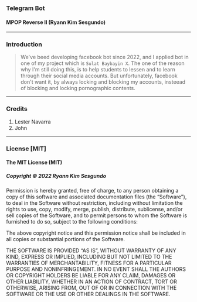 ### Telegram Bot
#### MPOP Reverse II (Ryann Kim Sesgundo)

---
### Introduction
> We've beed developing facebook bot since 2022, and I applied bot in one of my project which is `Sulat Baybayin X`. The one of the reason why I'm still doing this, is to help students to lessen and to learn through their social media accounts. But unfortunately, facebook don't want it, by always locking and blocking my accounts, insteead of blocking and locking pornographic contents.

---
### Credits
1. Lester Navarra
2. John 

---
### License [MIT]

#### The MIT License (MIT)
##### Copyright © 2022 Ryann Kim Sesgundo

Permission is hereby granted, free of charge, to any person obtaining a copy of this software and associated documentation files (the “Software”), to deal in the Software without restriction, including without limitation the rights to use, copy, modify, merge, publish, distribute, sublicense, and/or sell copies of the Software, and to permit persons to whom the Software is furnished to do so, subject to the following conditions:

The above copyright notice and this permission notice shall be included in all copies or substantial portions of the Software.

THE SOFTWARE IS PROVIDED “AS IS”, WITHOUT WARRANTY OF ANY KIND, EXPRESS OR IMPLIED, INCLUDING BUT NOT LIMITED TO THE WARRANTIES OF MERCHANTABILITY, FITNESS FOR A PARTICULAR PURPOSE AND NONINFRINGEMENT. IN NO EVENT SHALL THE AUTHORS OR COPYRIGHT HOLDERS BE LIABLE FOR ANY CLAIM, DAMAGES OR OTHER LIABILITY, WHETHER IN AN ACTION OF CONTRACT, TORT OR OTHERWISE, ARISING FROM, OUT OF OR IN CONNECTION WITH THE SOFTWARE OR THE USE OR OTHER DEALINGS IN THE SOFTWARE.